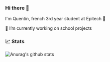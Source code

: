 ### Hi there 👋

I'm Quentin, french 3rd year student at Epitech :raised_hands: 

🔭 I’m currently working on school projects

<!--START_SECTION:activity-->
<!--END_SECTION:activity-->


### 📈 Stats

![Anurag's github stats](https://github-readme-stats.vercel.app/api?username=vedza&show_icons=false&theme=dark)
